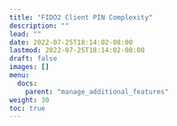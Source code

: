 ```yaml
---
title: "FIDO2 Client PIN Complexity"
description: ""
lead: ""
date: 2022-07-25T18:14:02-08:00
lastmod: 2022-07-25T18:14:02-08:00
draft: false
images: []
menu:
  docs:
    parent: "manage_additional_features"
weight: 30
toc: true
---
```

